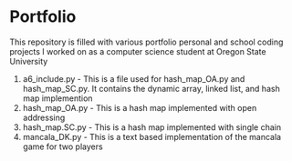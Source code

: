 # Portfolio
This repository is filled with various portfolio personal and school coding projects I worked on as a computer science student at Oregon State University

1. a6_include.py - This is a file used for hash_map_OA.py and hash_map_SC.py. It contains the dynamic array, linked list, and hash map implemention
2. hash_map_OA.py - This is a hash map implemented with open addressing
3. hash_map.SC.py - This is a hash map implemented with single chain
4. mancala_DK.py - This is a text based implementation of the mancala game for two players
